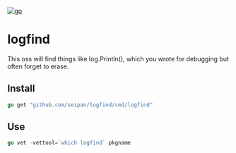 [![go](https://github.com/seipan/logfind/actions/workflows/go.yml/badge.svg)](https://github.com/seipan/logfind/actions/workflows/go.yml)
# logfind
This oss will find things like log.Println(), which you wrote for debugging but often forget to erase. 
## Install
```go
go get "github.com/seipan/logfind/cmd/logfind"
```

## Use
```go
go vet -vettool=`which logfind` pkgname
```
